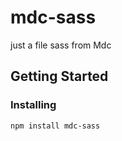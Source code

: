 # mdc-sass

just a file sass from Mdc

## Getting Started

### Installing

```
npm install mdc-sass
```
